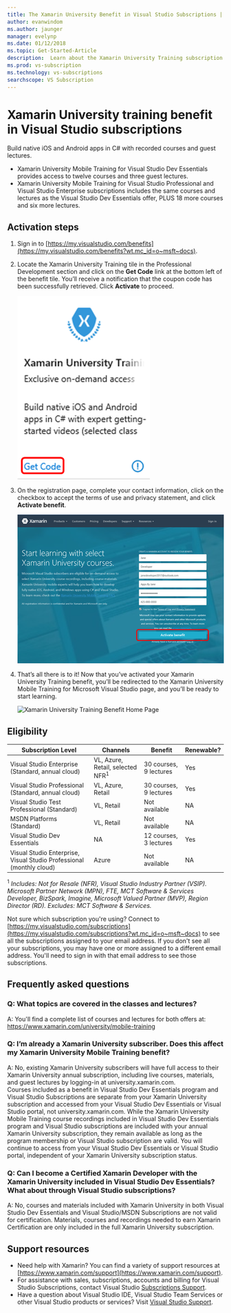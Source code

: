 ```yaml
---
title: The Xamarin University Benefit in Visual Studio Subscriptions | Microsoft Docs
author: evanwindom
ms.author: jaunger
manager: evelynp
ms.date: 01/12/2018
ms.topic: Get-Started-Article
description:  Learn about the Xamarin University Training subscription included with selected Visual Studio subscription. 
ms.prod: vs-subscription
ms.technology: vs-subscriptions
searchscope: VS Subscription
---
```


# Xamarin University training benefit in Visual Studio subscriptions

Build native iOS and Android apps in C# with recorded courses and guest lectures.  
-  Xamarin University Mobile Training for Visual Studio Dev Essentials provides access to twelve courses and three guest lectures. 
-  Xamarin University Mobile Training for Visual Studio Professional and Visual Studio Enterprise subscriptions includes the same courses and lectures as the Visual Studio Dev Essentials offer, PLUS 18 more courses and six more lectures.

## Activation steps
1.  Sign in to [https://my.visualstudio.com/benefits](https://my.visualstudio.com/benefits?wt.mc_id=o~msft~docs). 
2.  Locate the Xamarin University Training tile in the Professional Development section and click on the **Get Code** link at the bottom left of the benefit tile.   You’ll receive a notification that the coupon code has been successfully retrieved.  Click **Activate** to proceed.

    ![Xamarin University Training Benefit Tile](_img\vs-xamarin\vs-xamarin-tile.png)

3.	On the registration page, complete your contact information, click on the checkbox to accept the terms of use and privacy statement, and click **Activate benefit**. 

    ![Xamarin University Training Benefit Registration](_img\vs-xamarin\vs-xamarin-registration-resized.png)
4.	That’s all there is to it!  Now that you’ve activated your Xamarin University Training benefit, you’ll be redirected to the Xamarin University Mobile Training for Microsoft Visual Studio page, and you’ll be ready to start learning.  

    ![Xamarin University Training Benefit Home Page](_img\vs-xamarin\vs-xamarin-home-resized.png)

## Eligibility
| Subscription Level                                                 |     Channels                                            | Benefit                                                          | Renewable?    |
|--------------------------------------------------------------------|---------------------------------------------------------|------------------------------------------------------------------|---------------|
| Visual Studio Enterprise (Standard, annual cloud)   | VL, Azure, Retail,  selected NFR<sup>1</sup> | 30 courses, 9 lectures       |  Yes |
| Visual Studio Professional (Standard, annual cloud) | VL, Azure, Retail                                       | 30 courses, 9 lectures       |  Yes |
| Visual Studio Test Professional (Standard)                         | VL, Retail                                              | Not available                                             |  NA        |
| MSDN Platforms (Standard)                                          | VL, Retail                                              | Not available                                             |  NA        |
| Visual Studio Dev Essentials | NA  | 12 courses, 3 lectures                                             |  Yes        |
| Visual Studio Enterprise, Visual Studio Professional (monthly cloud) | Azure                                       | Not available                                                           |NA|

<sup>1</sup>  *Includes:  Not for Resale (NFR), Visual Studio Industry Partner (VSIP).  Microsoft Partner Network (MPN), FTE, MCT Software & Services Developer, BizSpark, Imagine, Microsoft Valued Partner (MVP), Region Director (RD).   Excludes: MCT Software & Services.*


Not sure which subscription you're using?  Connect to [https://my.visualstudio.com/subscriptions](https://my.visualstudio.com/subscriptions?wt.mc_id=o~msft~docs) to see all the subscriptions assigned to your email address. If you don't see all your subscriptions, you may have one or more assigned to a different email address.  You'll need to sign in with that email address to see those subscriptions. 


## Frequently asked questions
### Q:  What topics are covered in the classes and lectures?
A:  You'll find a complete list of courses and lectures for both offers at:  https://www.xamarin.com/university/mobile-training 

### Q: I’m already a Xamarin University subscriber. Does this affect my Xamarin University Mobile Training benefit?
A:  No, existing Xamarin University subscribers will have full access to their Xamarin University annual subscription, including live courses, materials, and guest lectures by logging-in at university.xamarin.com.  
Courses included as a benefit in Visual Studio Dev Essentials program and Visual Studio Subscriptions are separate from your Xamarin University subscription and accessed from your Visual Studio Dev Essentials or Visual Studio portal, not university.xamarin.com.  While the Xamarin University Mobile Training course recordings included in Visual Studio Dev Essentials program and Visual Studio subscriptions are included with your annual Xamarin University subscription, they remain available as long as the program membership or Visual Studio subscription are valid. You will continue to access from your Visual Studio Dev Essentials or Visual Studio portal, independent of your Xamarin University subscription status.

### Q:  Can I become a Certified Xamarin Developer with the Xamarin University included in Visual Studio Dev Essentials? What about through Visual Studio subscriptions?
A:  No, courses and materials included with Xamarin University in both Visual Studio Dev Essentials and Visual Studio/MSDN Subscriptions are not valid for certification. Materials, courses and recordings needed to earn Xamarin Certification are only included in the full Xamarin University subscription.


## Support resources
-  Need help with Xamarin?  You can find a variety of support resources at [https://www.xamarin.com/support](https://www.xamarin.com/support).
-  For assistance with sales, subscriptions, accounts and billing for Visual Studio Subscriptions, contact Visual Studio [Subscriptions Support](https://www.visualstudio.com/subscriptions/support/).
-  Have a question about Visual Studio IDE, Visual Studio Team Services or other Visual Studio products or services?  Visit [Visual Studio Support](https://www.visualstudio.com/support/). 